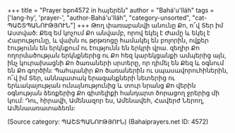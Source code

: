 +++
title = "Prayer bpn4572 in հայերեն"
author = "Bahá'u'lláh"
tags = ['lang-hy', 'prayer-', "author-Bahá'u'lláh", "category-unsorted", "cat-ՊԱՇՏՊԱՆՈՒԹՅՈՒՆ"]
+++
Թող փառաբանվի անունը Քո, ո՜վ Տեր իմ Աստված: Քեզ եմ կոչում Քո անվամբ, որով եկել է Ժամը և եկել է Հարությունը, և վախն ու թրթռոցը համակել են բոլորին, ովքեր էությունն են երկնքում ու էությունն են երկրի վրա. զեղիր Քո ողորմածության երկնքներից ու Քո հեզ կարեկցանքի ամպերից այն, ինչ կուրախացնի Քո ծառաների սրտերը, որ դիմել են Քեզ և օգնում են Քո գործին:
	Պահպանիր Քո ծառաներին ու սպասավորուհիներին, ո՜վ իմ Տեր, աննպատակ երազանքների նետերից ու երևակայության ունայնությունից և տուր նրանց Քո վերին օգնության ձեռքերից Քո գիտելիքի հանդարտ ծորացող ջրերից մի կում:
	Դու, հիրավի, Ամենազոր ես, Ամենավեհ, Հավերժ Ներող, Ամենաառատաձեռն:

(Source category: ՊԱՇՏՊԱՆՈՒԹՅՈՒՆ)
(Bahaiprayers.net ID: 4572)
